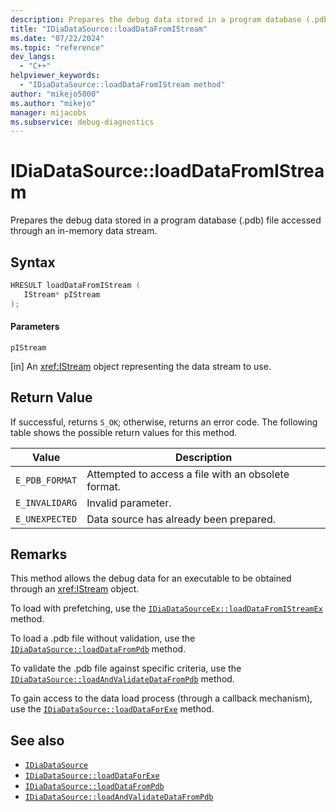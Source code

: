 ```yaml
---
description: Prepares the debug data stored in a program database (.pdb) file accessed through an in-memory data stream.
title: "IDiaDataSource::loadDataFromIStream"
ms.date: "07/22/2024"
ms.topic: "reference"
dev_langs:
  - "C++"
helpviewer_keywords:
  - "IDiaDataSource::loadDataFromIStream method"
author: "mikejo5000"
ms.author: "mikejo"
manager: mijacobs
ms.subservice: debug-diagnostics
---
```


# IDiaDataSource::loadDataFromIStream

Prepares the debug data stored in a program database (.pdb) file accessed through an in-memory data stream.

## Syntax

```c++
HRESULT loadDataFromIStream ( 
   IStream* pIStream
);
```

#### Parameters

`pIStream`

[in] An <xref:IStream> object representing the data stream to use.

## Return Value

If successful, returns `S_OK`; otherwise, returns an error code. The following table shows the possible return values for this method.

|Value|Description|
|-----------|-----------------|
|`E_PDB_FORMAT`|Attempted to access a file with an obsolete format.|
|`E_INVALIDARG`|Invalid parameter.|
|`E_UNEXPECTED`|Data source has already been prepared.|

## Remarks

This method allows the debug data for an executable to be obtained through an <xref:IStream> object.

To load with prefetching, use the [`IDiaDataSourceEx::loadDataFromIStreamEx`](../../debugger/debug-interface-access/idiadatasourceex-loaddatafromistreamex.md) method.

To load a .pdb file without validation, use the [`IDiaDataSource::loadDataFromPdb`](../../debugger/debug-interface-access/idiadatasource-loaddatafrompdb.md) method.

To validate the .pdb file against specific criteria, use the [`IDiaDataSource::loadAndValidateDataFromPdb`](../../debugger/debug-interface-access/idiadatasource-loadandvalidatedatafrompdb.md) method.

To gain access to the data load process (through a callback mechanism), use the [`IDiaDataSource::loadDataForExe`](../../debugger/debug-interface-access/idiadatasource-loaddataforexe.md) method.

## See also

- [`IDiaDataSource`](../../debugger/debug-interface-access/idiadatasource.md)
- [`IDiaDataSource::loadDataForExe`](../../debugger/debug-interface-access/idiadatasource-loaddataforexe.md)
- [`IDiaDataSource::loadDataFromPdb`](../../debugger/debug-interface-access/idiadatasource-loaddatafrompdb.md)
- [`IDiaDataSource::loadAndValidateDataFromPdb`](../../debugger/debug-interface-access/idiadatasource-loadandvalidatedatafrompdb.md)
